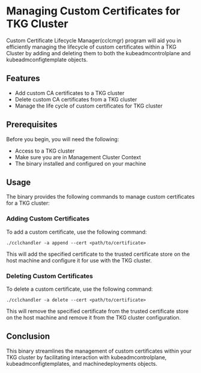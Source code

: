 # Managing Custom Certificates for TKG Cluster 
Custom Certificate Lifecycle Manager(cclcmgr) program will aid you in efficiently managing the lifecycle of custom certificates within a TKG Cluster by adding and deleting them to both the kubeadmcontrolplane and kubeadmconfigtemplate objects.
## Features
- Add custom CA certificates to a TKG cluster
- Delete custom CA certificates from a TKG cluster
- Manage the life cycle of custom certificates for TKG cluster

## Prerequisites
Before you begin, you will need the following:

- Access to a TKG cluster
- Make sure you are in Management Cluster Context
- The binary installed and configured on your machine

## Usage
The binary provides the following commands to manage custom certificates for a TKG cluster:

### Adding Custom Certificates
To add a custom certificate, use the following command:

```
./cclchandler -a append --cert <path/to/certificate>
```
This will add the specified certificate to the trusted certificate store on the host machine and configure it for use with the TKG cluster.

### Deleting Custom Certificates

To delete a custom certificate, use the following command:
```
./cclchandler -a delete --cert <path/to/certificate>
```
This will remove the specified certificate from the trusted certificate store on the host machine and remove it from the TKG cluster configuration.

## Conclusion
This binary streamlines the management of custom certificates within your TKG cluster by facilitating interaction with kubeadmcontrolplane, kubeadmconfigtemplates, and machinedeployments objects.